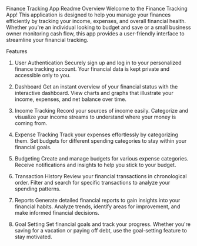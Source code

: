Finance Tracking App Readme
Overview
Welcome to the Finance Tracking App! This application is designed to help you manage your finances efficiently by tracking your income, expenses, and overall financial health. Whether you're an individual looking to budget and save or a small business owner monitoring cash flow, this app provides a user-friendly interface to streamline your financial tracking.

Features
1. User Authentication
Securely sign up and log in to your personalized finance tracking account. Your financial data is kept private and accessible only to you.

2. Dashboard
Get an instant overview of your financial status with the interactive dashboard. View charts and graphs that illustrate your income, expenses, and net balance over time.

3. Income Tracking
Record your sources of income easily. Categorize and visualize your income streams to understand where your money is coming from.

4. Expense Tracking
Track your expenses effortlessly by categorizing them. Set budgets for different spending categories to stay within your financial goals.

5. Budgeting
Create and manage budgets for various expense categories. Receive notifications and insights to help you stick to your budget.

6. Transaction History
Review your financial transactions in chronological order. Filter and search for specific transactions to analyze your spending patterns.

7. Reports
Generate detailed financial reports to gain insights into your financial habits. Analyze trends, identify areas for improvement, and make informed financial decisions.

8. Goal Setting
Set financial goals and track your progress. Whether you're saving for a vacation or paying off debt, use the goal-setting feature to stay motivated.
